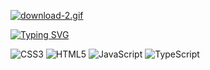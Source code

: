 [![download-2.gif](https://i.postimg.cc/y8Bp7M5b/download-2.gif)](https://music.yandex.ru/users/akido-rus/playlists/1001)

[![Typing SVG](https://readme-typing-svg.demolab.com?font=Fira+Code&duration=10000&pause=500&random=false&width=650&lines=Hi!+My+name+is+Oleg%2C+I+am+a+novice+Frontend+developer;currently+studying+at+the+cool+programming+school+;IT-INCUBATOR)](https://git.io/typing-svg)

![CSS3](https://img.shields.io/badge/css3-%231572B6.svg?style=for-the-badge&logo=css3&logoColor=white)
![HTML5](https://img.shields.io/badge/html5-%23E34F26.svg?style=for-the-badge&logo=html5&logoColor=white)
![JavaScript](https://img.shields.io/badge/javascript-%23323330.svg?style=for-the-badge&logo=javascript&logoColor=%23F7DF1E)
![TypeScript](https://img.shields.io/badge/typescript-%23007ACC.svg?style=for-the-badge&logo=typescript&logoColor=white)


